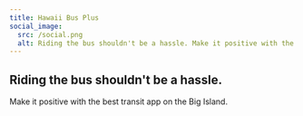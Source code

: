 ```yaml
---
title: Hawaii Bus Plus
social_image:
  src: /social.png
  alt: Riding the bus shouldn't be a hassle. Make it positive with the best transit app on the Big Island.
---
```


<h2 class="font-display font-medium text-4xl md:text-5xl">
  Riding the bus shouldn't be a hassle.
</h2>
<p class="font-medium text-xl md:text-2xl mt-3">
  Make it positive with the best transit app on the <span class="inline-block">Big Island.</span>
</p>
